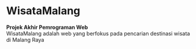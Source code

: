 # WisataMalang
**Projek Akhir Pemrograman Web** <br>
WisataMalang adalah web yang berfokus pada pencarian destinasi wisata di Malang Raya
